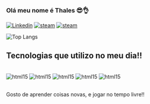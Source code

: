 ### Olá meu nome é Thales 😎👌

[![Linkedin](https://img.shields.io/badge/LinkedIn-0077B5?style=for-the-badge&logo=linkedin&logoColor=white)](https://www.linkedin.com/in/thales-yahya/?trk=onsite_shorturl)
[![steam](https://img.shields.io/badge/Steam-000000?style=for-the-badge&logo=steam&logoColor=white)](https://steamcommunity.com/id/PudimTrue/edit/info)
[![steam](https://img.shields.io/badge/Discord-7289DA?style=for-the-badge&logo=discord&logoColor=white)](279291041847312384)

![Top Langs](https://github-readme-stats.vercel.app/api/top-langs/?username=ThalesPudim&layout=compact)

## Tecnologias que utilizo no meu dia!!

<div style="display: inline_ block"><br/>
    <img align="center" alt="html15" src="https://img.shields.io/badge/Java-ED8B00?style=for-the-badge&logo=openjdk&logoColor=white" />
    <img align="center" alt="html15" src="https://img.shields.io/badge/Python-14354C?style=for-the-badge&logo=python&logoColor=white" />
    <img align="center" alt="html15" src="https://img.shields.io/badge/PHP-777BB4?style=for-the-badge&logo=php&logoColor=white" />
    <img align="center" alt="html15" src="https://img.shields.io/badge/JavaScript-323330?style=for-the-badge&logo=javascript&logoColor=F7DF1E" />
    <img align="center" alt="html15" src="https://img.shields.io/badge/React-20232A?style=for-the-badge&logo=react&logoColor=61DAFB" />
</div><br/>

Gosto de aprender coisas novas, e jogar no tempo livre!!
